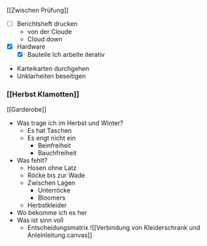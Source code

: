  [[Zwischen Prüfung]]
 
- [ ] Berichtsheft drucken
	- von der Cloude
	- Cloud down
- [x] Hardware
	- [x] Bauteile
Ich arbeite iterativ
- Karteikarten durchgehen
- Unklarheiten beseitigen
### [[Herbst Klamotten]]
[[Garderobe]]
- Was trage ich im Herbst und Winter?
	- Es hat Taschen
	- Es engt nicht ein
		- Beinfreiheit
		- Bauchfreiheit
- Was fehlt?
	- Hosen ohne Latz
	- Röcke bis zur Wade
	- Zwischen Lagen
		- Unterröcke
		- Bloomers
	- Herbstkleider
- Wo bekomme ich es her
- Was ist sinn voll
	- Entscheidungsmatrix
	![[Verbindung von Kleiderschrank und Anleinleitung.canvas]]